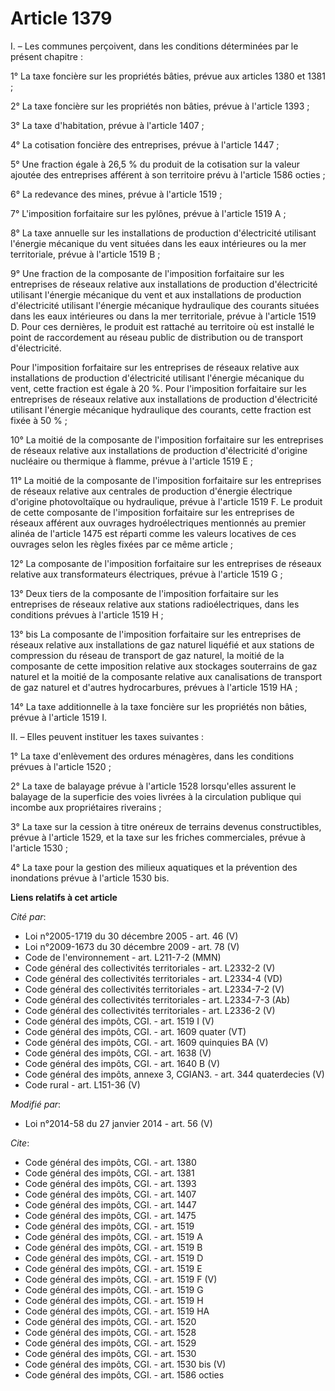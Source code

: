 # Article 1379

I. – Les communes perçoivent, dans les conditions déterminées par le présent chapitre : 

1° La taxe foncière sur les propriétés bâties, prévue aux articles 1380 et 1381 ; 

2° La taxe foncière sur les propriétés non bâties, prévue à l'article 1393 ; 

3° La taxe d'habitation, prévue à l'article 1407 ; 

4° La cotisation foncière des entreprises, prévue à l'article 1447 ; 

5° Une fraction égale à 26,5 % du produit de la cotisation sur la valeur ajoutée des entreprises afférent à son territoire
prévu à l'article 1586 octies ; 

6° La redevance des mines, prévue à l'article 1519 ; 

7° L'imposition forfaitaire sur les pylônes, prévue à l'article 1519 A ; 

8° La taxe annuelle sur les installations de production d'électricité utilisant l'énergie mécanique du vent situées dans les
eaux intérieures ou la mer territoriale, prévue à l'article 1519 B ; 

9° Une fraction de la composante de l'imposition forfaitaire sur les entreprises de réseaux relative aux installations de
production d'électricité utilisant l'énergie mécanique du vent et aux installations de production d'électricité utilisant
l'énergie mécanique hydraulique des courants situées dans les eaux intérieures ou dans la mer territoriale, prévue à
l'article 1519 D. Pour ces dernières, le produit est rattaché au territoire où est installé le point de raccordement au
réseau public de distribution ou de transport d'électricité. 

Pour l'imposition forfaitaire sur les entreprises de réseaux relative aux installations de production d'électricité utilisant
l'énergie mécanique du vent, cette fraction est égale à 20 %. Pour l'imposition forfaitaire sur les entreprises de réseaux
relative aux installations de production d'électricité utilisant l'énergie mécanique hydraulique des courants, cette fraction
est fixée à 50 % ; 

10° La moitié de la composante de l'imposition forfaitaire sur les entreprises de réseaux relative aux installations de
production d'électricité d'origine nucléaire ou thermique à flamme, prévue à l'article 1519 E ; 

11° La moitié de la composante de l'imposition forfaitaire sur les entreprises de réseaux relative aux centrales de
production d'énergie électrique d'origine photovoltaïque ou hydraulique, prévue à l'article 1519 F. Le produit de cette
composante de l'imposition forfaitaire sur les entreprises de réseaux afférent aux ouvrages hydroélectriques mentionnés au
premier alinéa de l'article 1475 est réparti comme les valeurs locatives de ces ouvrages selon les règles fixées par ce même
article ; 

12° La composante de l'imposition forfaitaire sur les entreprises de réseaux relative aux transformateurs électriques, prévue
à l'article 1519 G ; 

13° Deux tiers de la composante de l'imposition forfaitaire sur les entreprises de réseaux relative aux stations
radioélectriques, dans les conditions prévues à l'article 1519 H ; 

13° bis La composante de l'imposition forfaitaire sur les entreprises de réseaux relative aux installations de gaz naturel
liquéfié et aux stations de compression du réseau de transport de gaz naturel, la moitié de la composante de cette imposition
relative aux stockages souterrains de gaz naturel et la moitié de la composante relative aux canalisations de transport de
gaz naturel et d'autres hydrocarbures, prévues à l'article 1519 HA ; 

14° La taxe additionnelle à la taxe foncière sur les propriétés non bâties, prévue à l'article 1519 I. 

II. – Elles peuvent instituer les taxes suivantes : 

1° La taxe d'enlèvement des ordures ménagères, dans les conditions prévues à l'article 1520 ; 

2° La taxe de balayage prévue à l'article 1528 lorsqu'elles assurent le balayage de la superficie des voies livrées à la
circulation publique qui incombe aux propriétaires riverains ; 

3° La taxe sur la cession à titre onéreux de terrains devenus constructibles, prévue à l'article 1529, et la taxe sur les
friches commerciales, prévue à l'article 1530 ; 

4° La taxe pour la gestion des milieux aquatiques et la prévention des inondations prévue à l'article 1530 bis.

**Liens relatifs à cet article**

_Cité par_:

  - Loi n°2005-1719 du 30 décembre 2005 - art. 46 (V)
  - Loi n°2009-1673 du 30 décembre 2009 - art. 78 (V)
  - Code de l'environnement - art. L211-7-2 (MMN)
  - Code général des collectivités territoriales - art. L2332-2 (V)
  - Code général des collectivités territoriales - art. L2334-4 (VD)
  - Code général des collectivités territoriales - art. L2334-7-2 (V)
  - Code général des collectivités territoriales - art. L2334-7-3 (Ab)
  - Code général des collectivités territoriales - art. L2336-2 (V)
  - Code général des impôts, CGI. - art. 1519 I (V)
  - Code général des impôts, CGI. - art. 1609 quater (VT)
  - Code général des impôts, CGI. - art. 1609 quinquies BA (V)
  - Code général des impôts, CGI. - art. 1638 (V)
  - Code général des impôts, CGI. - art. 1640 B (V)
  - Code général des impôts, annexe 3, CGIAN3. - art. 344 quaterdecies (V)
  - Code rural - art. L151-36 (V)

_Modifié par_:

  - Loi n°2014-58 du 27 janvier 2014 - art. 56 (V)

_Cite_:

  - Code général des impôts, CGI. - art. 1380
  - Code général des impôts, CGI. - art. 1381
  - Code général des impôts, CGI. - art. 1393
  - Code général des impôts, CGI. - art. 1407
  - Code général des impôts, CGI. - art. 1447
  - Code général des impôts, CGI. - art. 1475
  - Code général des impôts, CGI. - art. 1519
  - Code général des impôts, CGI. - art. 1519 A
  - Code général des impôts, CGI. - art. 1519 B
  - Code général des impôts, CGI. - art. 1519 D
  - Code général des impôts, CGI. - art. 1519 E
  - Code général des impôts, CGI. - art. 1519 F (V)
  - Code général des impôts, CGI. - art. 1519 G
  - Code général des impôts, CGI. - art. 1519 H
  - Code général des impôts, CGI. - art. 1519 HA
  - Code général des impôts, CGI. - art. 1520
  - Code général des impôts, CGI. - art. 1528
  - Code général des impôts, CGI. - art. 1529
  - Code général des impôts, CGI. - art. 1530
  - Code général des impôts, CGI. - art. 1530 bis (V)
  - Code général des impôts, CGI. - art. 1586 octies
